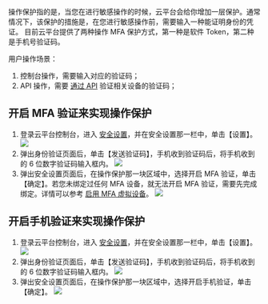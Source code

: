 操作保护指的是，当您在进行敏感操作的时候，云平台会给你增加一层保护。通常情况下，该保护的措施是，在您进行敏感操作前，需要输入一种能证明身份的凭证。
目前云平台提供了两种操作 MFA 保护方式，第一种是软件 Token，第二种是手机号验证码。

用户操作场景：

1. 控制台操作，需要输入对应的验证码；
2. API 操作，需要 [通过 API](/document/product/598/15311) 验证相关设备的验证码；

## 开启 MFA 验证来实现操作保护
1. 登录云平台控制台，进入 [安全设置](http://console.tcecqpoc.fsphere.cn/developer/security)，并在安全设置那一栏中，单击【设置】。
![](http://imgcache.tcecqpoc.fsphere.cn/image/mc.qcloudimg.com/static/img/f2fe235e5c6db43ce747ea8405433f4b/image.png)
2. 弹出身份验证页面后，单击【发送验证码】，手机收到验证码后，将手机收到的 6 位数字验证码输入框内。
![](http://imgcache.tcecqpoc.fsphere.cn/image/mc.qcloudimg.com/static/img/b96da083ba830fdaeab02785fdcd7625/image.png)
3. 弹出安全设置页面后，在操作保护那一块区域中，选择开启 MFA 验证，单击【确定】。若您未绑定过任何 MFA 设备，就无法开启 MFA 验证，需要先完成绑定。详情可以参考 [启用 MFA 虚拟设备](http://tcecqpoc.fsphere.cn/document/product/378/8394)。
![](http://imgcache.tcecqpoc.fsphere.cn/image/mc.qcloudimg.com/static/img/467e9f048620a5af2d2c646e431e2aac/image.png)

## 开启手机验证来实现操作保护
1. 登录云平台控制台，进入 [安全设置](http://console.tcecqpoc.fsphere.cn/developer/security)，并在安全设置那一栏中，单击【设置】。
![](http://imgcache.tcecqpoc.fsphere.cn/image/mc.qcloudimg.com/static/img/f2fe235e5c6db43ce747ea8405433f4b/image.png)
2. 弹出身份验证页面后，单击【发送验证码】，手机收到验证码后，将手机收到的 6 位数字验证码输入框内。
![](http://imgcache.tcecqpoc.fsphere.cn/image/mc.qcloudimg.com/static/img/b96da083ba830fdaeab02785fdcd7625/image.png)
3. 弹出安全设置页面后，在操作保护那一块区域中，选择开启手机验证，单击【确定】。
![](http://imgcache.tcecqpoc.fsphere.cn/image/mc.qcloudimg.com/static/img/fa2ffc71fee26a61f72f42b481453a9f/image.png)

